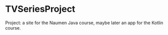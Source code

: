 # TVSeriesProject
Project: a site for the Naumen Java course, maybe later an app for the Kotlin course.
